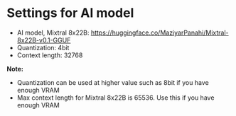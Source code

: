 # Settings for AI model
* AI model, Mixtral 8x22B: https://huggingface.co/MaziyarPanahi/Mixtral-8x22B-v0.1-GGUF
* Quantization: 4bit
* Context length: 32768

**Note:**
* Quantization can be used at higher value such as 8bit if you have enough VRAM
* Max context length for Mixtral 8x22B is 65536. Use this if you have enough VRAM
